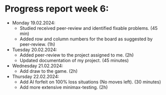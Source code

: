 # Progress report week 6:

- Monday 19.02.2024:
    - Studied received peer-review and identified fixable problems. (45 min)
    - Added row and column numbers for the board as suggested by peer-review. (1h)
- Tuesday 20.02.2024:
    - Added peer-review to the project assigned to me. (2h)
    - Updated documentation of my project. (45 minutes)
- Wednesday 21.02.2024:
    - Add draw to the game. (2h)
- Thursday 22.02.2024:
    - Add AI forfeit on 100% loss situations (No moves left). (30 minutes)
    - Add more extensive minimax-testing. (2h)
